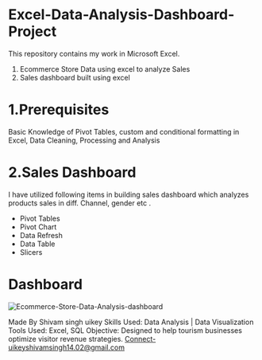 # Excel-Data-Analysis-Dashboard-Project

This repository contains my work in Microsoft Excel.

1. Ecommerce Store Data using excel to analyze Sales
2. Sales dashboard built using excel

# 1.Prerequisites
Basic Knowledge of Pivot Tables, custom and conditional formatting in Excel, Data Cleaning, Processing and Analysis

# 2.Sales Dashboard
I have utilized following items in building sales dashboard which analyzes products sales in diff. Channel, gender etc .
- Pivot Tables
- Pivot Chart
- Data Refresh
- Data Table
- Slicers

# Dashboard
![Ecommerce-Store-Data-Analysis-dashboard](https://user-images.githubusercontent.com/60383145/222998126-5185133f-6f7b-4bda-bb44-494a7585c734.jpg)


Made By Shivam singh uikey 
Skills Used:  Data Analysis | Data Visualization
Tools Used: Excel, SQL
Objective: Designed to help tourism businesses optimize visitor revenue strategies.
Connect-uikeyshivamsingh14.02@gmail.com
